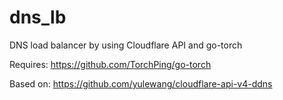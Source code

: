 # dns_lb
DNS load balancer by using Cloudflare API and go-torch

Requires: 
https://github.com/TorchPing/go-torch

Based on: 
https://github.com/yulewang/cloudflare-api-v4-ddns
